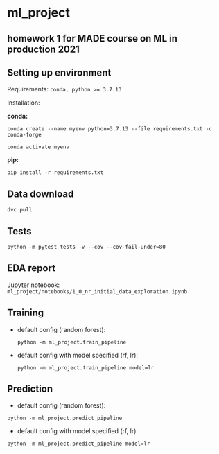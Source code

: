 # ml_project

## homework 1 for MADE course on ML in production 2021

## Setting up environment

Requirements: `conda, python >= 3.7.13`

Installation:

**conda:**

`conda create --name myenv python=3.7.13 --file requirements.txt -c conda-forge`

`conda activate myenv`

**pip:**

`pip install -r requirements.txt`

## Data download

`dvc pull`

## Tests

`python -m pytest tests -v --cov --cov-fail-under=80`

## EDA report

Jupyter notebook:
`ml_project/notebooks/1_0_nr_initial_data_exploration.ipynb`

## Training

* default config (random forest):

  `python -m ml_project.train_pipeline`
* default config with model specified (rf, lr):

  `python -m ml_project.train_pipeline model=lr`

## Prediction

* default config (random forest):

`python -m ml_project.predict_pipeline`

* default config with model specified (rf, lr):

`python -m ml_project.predict_pipeline model=lr`
